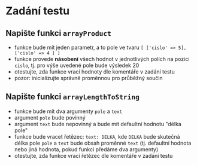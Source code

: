 # Zadání testu

Napište funkci `arrayProduct`
--
- funkce bude mít jeden parametr, a to pole ve tvaru `[ ['cislo' => 5], ['cislo' => 4 ] ]`
- funkce provede **násobení** všech hodnot v jednotlivých polích na pozici `cislo`, tj. pro výše uvedené pole bude výsledek 20
- otestujte, zda funkce vrací hodnoty dle komentáře v zadání testu
- pozor: inicializujte správně proměnnou pro průběžný součin

Napište funkci `arrayLengthToString`
--
- funkce bude mít dva argumenty `pole` a `text`
- argument `pole` bude povinný
- argument `text` bude nepovinný a bude mít defaultní hodnotu "délka pole"
- funkce bude vracet řetězec: `text: DELKA`, kde `DELKA` bude skutečná délka pole `pole` a `text` bude obsah proměnné `text` (tj. defaultní hodnota nebo jiná hodnota, pokud funkci předáme dva argumenty)
- otestujte, zda funkce vrací řetězec dle komentáře v zadání testu
